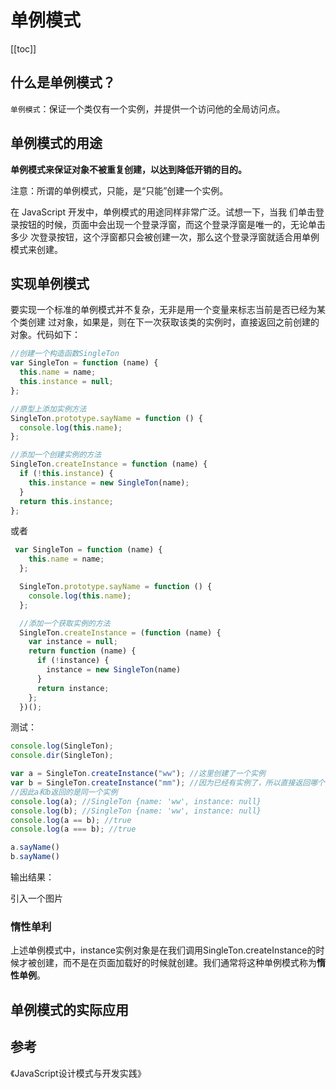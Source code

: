 # 单例模式
[[toc]]
## 什么是单例模式？
`单例模式`：保证一个类仅有一个实例，并提供一个访问他的全局访问点。

## 单例模式的用途
**单例模式来保证对象不被重复创建，以达到降低开销的目的。**

注意：所谓的单例模式，只能，是“只能”创建一个实例。


在 JavaScript 开发中，单例模式的用途同样非常广泛。试想一下，当我
们单击登录按钮的时候，页面中会出现一个登录浮窗，而这个登录浮窗是唯一的，无论单击多少
次登录按钮，这个浮窗都只会被创建一次，那么这个登录浮窗就适合用单例模式来创建。

## 实现单例模式
要实现一个标准的单例模式并不复杂，无非是用一个变量来标志当前是否已经为某个类创建
过对象，如果是，则在下一次获取该类的实例时，直接返回之前创建的对象。代码如下：

```js
//创建一个构造函数SingleTon
var SingleTon = function (name) {
  this.name = name;
  this.instance = null;
};

//原型上添加实例方法
SingleTon.prototype.sayName = function () {
  console.log(this.name);
};

//添加一个创建实例的方法
SingleTon.createInstance = function (name) {
  if (!this.instance) {
    this.instance = new SingleTon(name);
  }
  return this.instance;
};
```
或者
```js
 var SingleTon = function (name) {
    this.name = name;
  };

  SingleTon.prototype.sayName = function () {
    console.log(this.name);
  };

  //添加一个获取实例的方法
  SingleTon.createInstance = (function (name) {
    var instance = null;
    return function (name) {
      if (!instance) {
        instance = new SingleTon(name)
      }
      return instance;
    };
  })();
```    
测试：  
```js
console.log(SingleTon);
console.dir(SingleTon);

var a = SingleTon.createInstance("ww"); //这里创建了一个实例
var b = SingleTon.createInstance("mm"); //因为已经有实例了，所以直接返回哪个实例
//因此a和b返回的是同一个实例
console.log(a); //SingleTon {name: 'ww', instance: null}
console.log(b); //SingleTon {name: 'ww', instance: null}
console.log(a == b); //true
console.log(a === b); //true

a.sayName()
b.sayName()
```
输出结果：

引入一个图片

### 惰性单利
上述单例模式中，instance实例对象是在我们调用SingleTon.createInstance的时候才被创建，而不是在页面加载好的时候就创建。我们通常将这种单例模式称为**惰性单例**。

## 单例模式的实际应用

## 参考
《JavaScript设计模式与开发实践》
